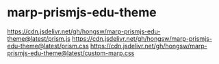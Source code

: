 # marp-prismjs-edu-theme


https://cdn.jsdelivr.net/gh/hongsw/marp-prismjs-edu-theme@latest/prism.js
https://cdn.jsdelivr.net/gh/hongsw/marp-prismjs-edu-theme@latest/prism.css
https://cdn.jsdelivr.net/gh/hongsw/marp-prismjs-edu-theme@latest/custom-marp.css
